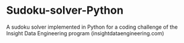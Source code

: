 Sudoku-solver-Python
====================

A sudoku solver implemented in Python for a coding challenge of the Insight Data Engineering program (insightdataengineering.com)
